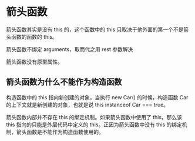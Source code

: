 # 箭头函数

箭头函数其实是没有 this 的，这个函数中的 this 只取决于他外面的第一个不是箭头函数的函数的 this。

箭头函数不绑定 arguments，取而代之用 rest 参数解决

箭头函数没有原型属性。

## 箭头函数为什么不能作为构造函数

构造函数中的 this 指向新创建的对象，当执行 new Car() 的时候，构造函数 Car 的上下文就是新创建的对象，也就是说 this instanceof Car === true。

箭头函数内部并不存在 this 的绑定机制。如果箭头函数中使用了 this，那么该 this 指向的只能是外层代码中定义的 this。正因为箭头函数中没有 this 的绑定机制，箭头函数是不能作为构造函数使用的。
